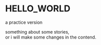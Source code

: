 # HELLO_WORLD
  a practice version
  
  something about some stories,  
  or i will make some changes in the contend.

